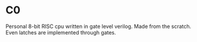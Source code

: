 # C0
Personal 8-bit RISC cpu written in gate level verilog. Made from the scratch. Even latches are implemented through gates.
